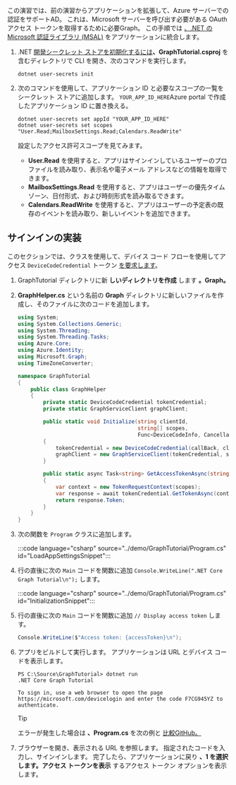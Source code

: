 <!-- markdownlint-disable MD002 MD041 -->

この演習では、前の演習からアプリケーションを拡張して、Azure サーバーでの認証をサポートAD。 これは、Microsoft サーバーを呼び出す必要がある OAuth アクセス トークンを取得するために必要Graph。 この手順では [、.NET の Microsoft 認証ライブラリ (MSAL)](https://github.com/AzureAD/microsoft-authentication-library-for-dotnet) をアプリケーションに統合します。

1. .NET [開発シークレット ストアを初期化するには](/aspnet/core/security/app-secrets)**、GraphTutorial.csproj** を含むディレクトリで CLI を開き、次のコマンドを実行します。

    ```Shell
    dotnet user-secrets init
    ```

1. 次のコマンドを使用して、アプリケーション ID と必要なスコープの一覧をシークレット ストアに追加します。 `YOUR_APP_ID_HERE`Azure portal で作成したアプリケーション ID に置き換える。

    ```Shell
    dotnet user-secrets set appId "YOUR_APP_ID_HERE"
    dotnet user-secrets set scopes "User.Read;MailboxSettings.Read;Calendars.ReadWrite"
    ```

    設定したアクセス許可スコープを見てみます。

    - **User.Read** を使用すると、アプリはサインインしているユーザーのプロファイルを読み取り、表示名や電子メール アドレスなどの情報を取得できます。
    - **MailboxSettings.Read** を使用すると、アプリはユーザーの優先タイム ゾーン、日付形式、および時刻形式を読み取るできます。
    - **Calendars.ReadWrite** を使用すると、アプリはユーザーの予定表の既存のイベントを読み取り、新しいイベントを追加できます。

## <a name="implement-sign-in"></a>サインインの実装

このセクションでは、クラスを使用して、デバイス コード フローを使用してアクセス `DeviceCodeCredential` トークン [を要求します](https://docs.microsoft.com/azure/active-directory/develop/v2-oauth2-device-code)。

1. GraphTutorial ディレクトリに新 **しいディレクトリを作成** します **。Graph。**
1. **GraphHelper.cs** という名前の **Graph** ディレクトリに新しいファイルを作成し、そのファイルに次のコードを追加します。

    ```csharp
    using System;
    using System.Collections.Generic;
    using System.Threading;
    using System.Threading.Tasks;
    using Azure.Core;
    using Azure.Identity;
    using Microsoft.Graph;
    using TimeZoneConverter;

    namespace GraphTutorial
    {
        public class GraphHelper
        {
            private static DeviceCodeCredential tokenCredential;
            private static GraphServiceClient graphClient;

            public static void Initialize(string clientId,
                                          string[] scopes,
                                          Func<DeviceCodeInfo, CancellationToken, Task> callBack)
            {
                tokenCredential = new DeviceCodeCredential(callBack, clientId);
                graphClient = new GraphServiceClient(tokenCredential, scopes);
            }

            public static async Task<string> GetAccessTokenAsync(string[] scopes)
            {
                var context = new TokenRequestContext(scopes);
                var response = await tokenCredential.GetTokenAsync(context);
                return response.Token;
            }
        }
    }
    ```

1. 次の関数を `Program` クラスに追加します。

    :::code language="csharp" source="../demo/GraphTutorial/Program.cs" id="LoadAppSettingsSnippet":::

1. 行の直後に次の `Main` コードを関数に追加 `Console.WriteLine(".NET Core Graph Tutorial\n");` します。

    :::code language="csharp" source="../demo/GraphTutorial/Program.cs" id="InitializationSnippet":::

1. 行の直後に次の `Main` コードを関数に追加 `// Display access token` します。

    ```csharp
    Console.WriteLine($"Access token: {accessToken}\n");
    ```

1. アプリをビルドして実行します。 アプリケーションは URL とデバイス コードを表示します。

    ```Shell
    PS C:\Source\GraphTutorial> dotnet run
    .NET Core Graph Tutorial

    To sign in, use a web browser to open the page https://microsoft.com/devicelogin and enter the code F7CG945YZ to authenticate.
    ```

    > [!TIP]
    > エラーが発生した場合は **、Program.cs** を次の例と [比較GitHub。](https://github.com/microsoftgraph/msgraph-training-dotnet-core/blob/master/demo/GraphTutorial/Program.cs)

1. ブラウザーを開き、表示される URL を参照します。 指定されたコードを入力し、サインインします。 完了したら、アプリケーションに戻り **、1 を選択します。アクセス トークンを表示** するアクセス トークン オプションを表示します。
